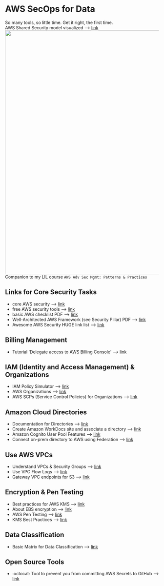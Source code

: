 # AWS SecOps for Data

So many tools, so little time. Get it right, the first time.  
AWS Shared Security model visualized --> [link](https://d1.awsstatic.com/security-center/Shared_Responsibility_Model_V2.59d1eccec334b366627e9295b304202faf7b899b.jpg)  
<img src="https://d1.awsstatic.com/security-center/Shared_Responsibility_Model_V2.59d1eccec334b366627e9295b304202faf7b899b.jpg" width=800>  
Companion to my LIL course `AWS Adv Sec Mgmt: Patterns & Practices`    

## Links for Core Security Tasks
- core AWS security --> [link](https://aws.amazon.com/security/)
- free AWS security tools --> [link](https://aws.amazon.com/free/security)
- basic AWS checklist PDF --> [link](https://d1.awsstatic.com/whitepapers/Security/AWS_Security_Checklist.pdf)
- Well-Architected AWS Framework (see Security Pillar) PDF --> [link](https://docs.aws.amazon.com/pdfs/wellarchitected/latest/framework/wellarchitected-framework.pdf#welcome)
- Awesome AWS Security HUGE link list --> [link](https://github.com/jassics/awesome-aws-security)

## Billing Management
- Tutorial 'Delegate access to AWS Billing Console' --> [link](https://docs.aws.amazon.com/IAM/latest/UserGuide/tutorial_billing.html)

## IAM (Identity and Access Management) & Organizations
- IAM Policy Simulator --> [link](https://policysim.aws.amazon.com)
- AWS Organizations --> [link](https://aws.amazon.com/organizations/)
- AWS SCPs (Service Control Policies) for Organizations --> [link](https://docs.aws.amazon.com/organizations/latest/userguide/orgs_manage_policies_scps.html)

## Amazon Cloud Directories
- Documentation for Directories --> [link](https://docs.aws.amazon.com/directoryservice/latest/admin-guide/directory_amazon_cd.html)
- Create Amazon WorkDocs site and associate a directory --> [link](https://docs.aws.amazon.com/workdocs/latest/adminguide/cloud_quick_start.html)
- Amazon Cognito User Pool Features --> [link](https://aws.amazon.com/blogs/security/how-to-use-new-advanced-security-features-for-amazon-cognito-user-pools/)
- Connect on-prem directory to AWS using Federation --> [link](https://aws.amazon.com/blogs/security/how-to-connect-your-on-premises-active-directory-to-aws-using-ad-connector/)

## Use AWS VPCs
- Understand VPCs & Security Groups --> [link](https://docs.aws.amazon.com/AmazonVPC/latest/UserGuide/VPC_SecurityGroups.html)
- Use VPC Flow Logs --> [link](https://docs.aws.amazon.com/AmazonVPC/latest/UserGuide/flow-logs.html)
- Gateway VPC endpoints for S3 --> [link](https://docs.aws.amazon.com/vpc/latest/privatelink/vpc-endpoints-s3.html)

## Encryption & Pen Testing
- Best practices for AWS KMS --> [link](https://d1.awsstatic.com/whitepapers/aws-kms-best-practices.pdf)
- About EBS encryption --> [link](https://docs.aws.amazon.com/AWSEC2/latest/UserGuide/EBSEncryption.html)
- AWS Pen Testing --> [link](https://aws.amazon.com/security/penetration-testing/)
- KMS Best Practices --> [link](https://d1.awsstatic.com/whitepapers/aws-kms-best-practices.pdf)

## Data Classification
- Basic Matrix for Data Classification --> [link](https://docs.aws.amazon.com/whitepapers/latest/data-classification/data-classification-models-and-schemes.html)

## Open Source Tools
- :octocat: Tool to prevent you from committing AWS Secrets to GitHub --> [link](https://github.com/awslabs/git-secrets)
